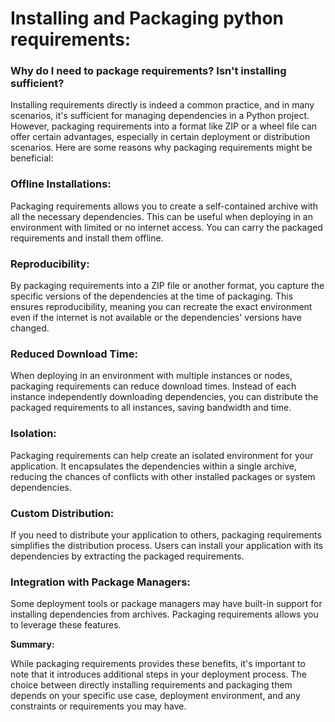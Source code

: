 # Installing and Packaging python requirements:
### Why do I need to package requirements? Isn't installing sufficient?



Installing requirements directly is indeed a common practice, and in many scenarios, it's sufficient for managing dependencies in a Python project. However, packaging requirements into a format like ZIP or a wheel file can offer certain advantages, especially in certain deployment or distribution scenarios. Here are some reasons why packaging requirements might be beneficial:

### Offline Installations:

Packaging requirements allows you to create a self-contained archive with all the necessary dependencies. This can be useful when deploying in an environment with limited or no internet access. You can carry the packaged requirements and install them offline.

### Reproducibility:
By packaging requirements into a ZIP file or another format, you capture the specific versions of the dependencies at the time of packaging. This ensures reproducibility, meaning you can recreate the exact environment even if the internet is not available or the dependencies' versions have changed.

### Reduced Download Time:
When deploying in an environment with multiple instances or nodes, packaging requirements can reduce download times. Instead of each instance independently downloading dependencies, you can distribute the packaged requirements to all instances, saving bandwidth and time.

### Isolation:
Packaging requirements can help create an isolated environment for your application. It encapsulates the dependencies within a single archive, reducing the chances of conflicts with other installed packages or system dependencies.

### Custom Distribution:
If you need to distribute your application to others, packaging requirements simplifies the distribution process. Users can install your application with its dependencies by extracting the packaged requirements.

### Integration with Package Managers:
Some deployment tools or package managers may have built-in support for installing dependencies from archives. Packaging requirements allows you to leverage these features.

**Summary:**

While packaging requirements provides these benefits, it's important to note that it introduces additional steps in your deployment process. The choice between directly installing requirements and packaging them depends on your specific use case, deployment environment, and any constraints or requirements you may have.
